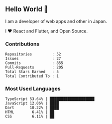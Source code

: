 ## Hello World 👋

I am a developer of web apps and other in Japan.

I ❤️ React and Flutter, and Open Source.

### Contributions

<!-- contributions start -->

    Repositories         : 52
    Issues               : 27
    Commits              : 855
    Pull-Requests        : 205
    Total Stars Earned   : 5
    Total Contributed To : 1

<!-- contributions end -->

### Most Used Languages

<!-- most-used-languages start -->

    TypeScript 53.64% | ████████████████████
    JavaScript 12.06% | ████
    Dart       10.22% | ████
    HTML        6.41% | ██
    CSS         6.11% | ██

<!-- most-used-languages end -->
